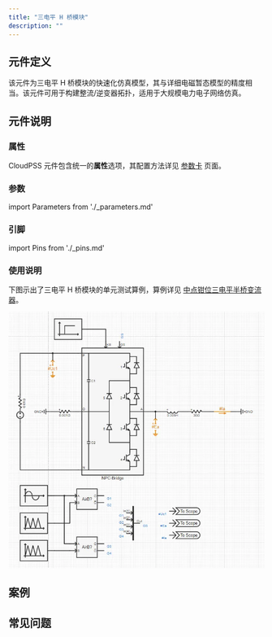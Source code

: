 ```yaml
---
title: "三电平 H 桥模块"
description: ""
---
```


## 元件定义

该元件为三电平 H 桥模块的快速化仿真模型，其与详细电磁暂态模型的精度相当。该元件可用于构建整流/逆变器拓扑，适用于大规模电力电子网络仿真。

## 元件说明

### 属性

CloudPSS 元件包含统一的**属性**选项，其配置方法详见 [参数卡](docs/documents/software/10-xstudio/20-simstudio/40-workbench/20-function-zone/30-design-tab/30-param-panel/index.md) 页面。

### 参数

import Parameters from './_parameters.md'

<Parameters/>

### 引脚

import Pins from './_pins.md'

<Pins/>

### 使用说明

下图示出了三电平 H 桥模块的单元测试算例，算例详见 [中点钳位三电平半桥变流器](https://cloudpss.net/model/CloudPSS/NPCmodule)。

![单元测试图](./NPC_unitest.png)

## 案例

## 常见问题
